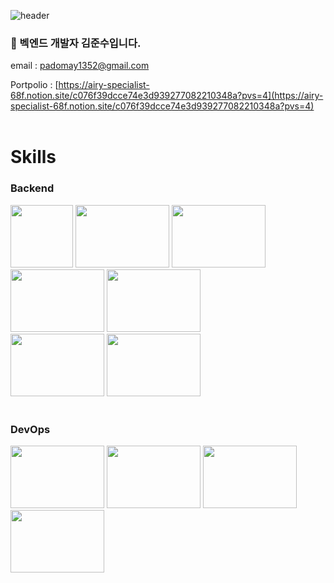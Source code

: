 ![header](https://capsule-render.vercel.app/api?type=cylinder&color=000000&height=150&section=header&text=padomay1352&fontColor=ffffff&fontSize=70&animation=fadeIn&fontAlignY=55&desc=%20&descAlignY=62&descAlign=62)
### 🌱 벡엔드 개발자 김준수입니다.
email : padomay1352@gmail.com

Portpolio : [https://airy-specialist-68f.notion.site/c076f39dcce74e3d939277082210348a?pvs=4](https://airy-specialist-68f.notion.site/c076f39dcce74e3d939277082210348a?pvs=4)
<br>
<br>
# Skills
### Backend
<img src="https://github.com/padomay1352/padomay1352/assets/19688616/c11094ca-3c87-44ba-9803-479add07faef" width="100" height="100">
<img src="https://github.com/padomay1352/padomay1352/assets/19688616/5ff9c053-088e-4d85-ab50-002bd902c5f7" width="150" height="100">
<img src="https://github.com/padomay1352/padomay1352/assets/19688616/455bec5c-c7a6-4a5c-b8f8-3538857f7c64" width="150" height="100">
<img src="https://github.com/padomay1352/padomay1352/assets/19688616/30a4c3bb-b159-4997-8881-43145099b4f4" width="150" height="100">
<img src="https://github.com/padomay1352/padomay1352/assets/19688616/ec30e598-a4b7-443d-bd19-a88b6f749e1b" width="150" height="100">
<br>
<img src="https://github.com/padomay1352/padomay1352/assets/19688616/79f84ee1-1dc1-4cf4-ab18-4a1f146c9886" width="150" height="100">
<img src="https://github.com/padomay1352/padomay1352/assets/19688616/7ca746cd-00e7-4061-982f-543045d39d78" width="150" height="100">
<br>
<br>

### DevOps
<img src="https://github.com/padomay1352/padomay1352/assets/19688616/3c3923e2-f70f-4a3a-b5a1-c8bcf12510ee" width="150" height="100">
<img src="https://github.com/padomay1352/padomay1352/assets/19688616/4167b75e-7d6c-434d-a162-56aef88e0188" width="150" height="100">
<img src="https://github.com/padomay1352/padomay1352/assets/19688616/1c44c93c-d00b-46c2-87e2-3ba3921f98c1" width="150" height="100">
<img src="https://github.com/padomay1352/padomay1352/assets/19688616/c8376089-85aa-4dad-aa45-3cc7613b5419" width="150" height="100">
